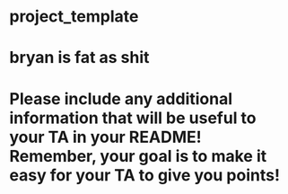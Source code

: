 # project_template

# bryan is fat as shit
# Please include any additional information that will be useful to your TA in your README! Remember, your goal is to make it easy for your TA to give you points!

